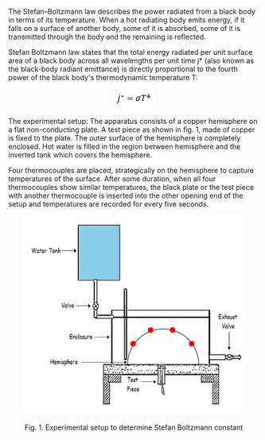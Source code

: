 The Stefan–Boltzmann law describes the power radiated from a black body in terms of its temperature.
When a hot radiating body emits energy, if it falls on a surface of another body, some of it is absorbed, some of it is transmitted through the body and the remaining is reflected.

Stefan Boltzmann law states that the total energy radiated per unit surface area of a black body across all wavelengths per unit time j\* (also known as the black-body radiant emittance) is directly proportional to the fourth power of the black body's thermodynamic temperature T: <br>

<center>

![Alt text](images/1.png)

</center>

The experimental setup:
The apparatus consists of a copper hemisphere on a flat non-conducting plate. A test piece as shown in fig. 1, made of copper is fixed to the plate. The outer surface of the hemisphere is completely enclosed. Hot water is filled in the region between hemisphere and the inverted tank which covers the hemisphere.

Four thermocouples are placed, strategically on the hemisphere to capture temperatures of the surface. After some duration, when all four thermocouples show similar temperatures, the black plate or the test piece with another thermocouple is inserted into the other opening end of the setup and temperatures are recorded for every five seconds.

<center>

![Alt text](images/2.png)

Fig. 1. Experimental setup to determine Stefan Boltzmann constant

</center>
